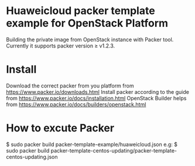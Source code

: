 # Huaweicloud packer template example for OpenStack Platform 
Building the private image from OpenStack instance with Packer tool.
Currently it supports packer version ≥ v1.2.3.

# Install
Download the correct packer from you platform from https://www.packer.io/downloads.html
Install packer according to the guide from https://www.packer.io/docs/installation.html
OpenStack Builder helps from https://www.packer.io/docs/builders/openstack.html

# How to excute Packer
$ sudo packer build packer-template-example/huaweicloud.json
e.g: $ sudo packer build packer-template-centos-updating/packer-template-centos-updating.json
